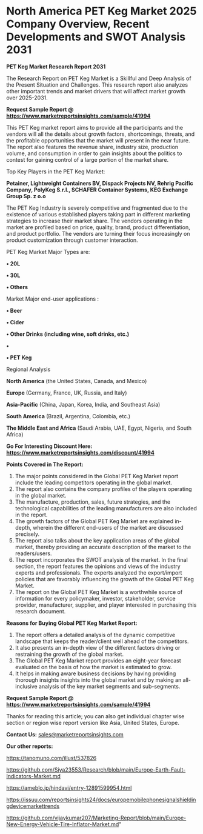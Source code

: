 # North America PET Keg Market 2025 Company Overview, Recent Developments and SWOT Analysis 2031

<strong>PET Keg Market Research Report 2031</strong>

The Research Report on PET Keg Market is a Skillful and Deep Analysis of the Present Situation and Challenges. This research report also analyzes other important trends and market drivers that will affect market growth over 2025-2031.

<strong>Request Sample Report @ <a href=https://www.marketreportsinsights.com/sample/41994>https://www.marketreportsinsights.com/sample/41994</a></strong>

This PET Keg market report aims to provide all the participants and the vendors will all the details about growth factors, shortcomings, threats, and the profitable opportunities that the market will present in the near future. The report also features the revenue share, industry size, production volume, and consumption in order to gain insights about the politics to contest for gaining control of a large portion of the market share.

Top Key Players in the PET Keg Market:

<strong>Petainer, Lightweight Containers BV, Dispack Projects NV, Rehrig Pacific Company, PolyKeg S.r.l., SCHAFER Container Systems, KEG Exchange Group Sp. z o.o</strong>

The PET Keg Industry is severely competitive and fragmented due to the existence of various established players taking part in different marketing strategies to increase their market share. The vendors operating in the market are profiled based on price, quality, brand, product differentiation, and product portfolio. The vendors are turning their focus increasingly on product customization through customer interaction.

PET Keg Market Major Types are:

<strong>•  20L

•  30L

•  Others</strong>

Market Major end-user applications :

<strong>•  Beer

•  Cider

•  Other Drinks (including wine, soft drinks, etc.)

•  

•  PET Keg</strong>

Regional Analysis

</u><strong><b>North America</b></strong> (the United States, Canada, and Mexico)

<strong><b>Europe </b></strong>(Germany, France, UK, Russia, and Italy)

<strong><b>Asia-Pacific</b></strong> (China, Japan, Korea, India, and Southeast Asia)

<strong><b>South America</b></strong> (Brazil, Argentina, Colombia, etc.)

<strong><b>The Middle East and Africa</b></strong> (Saudi Arabia, UAE, Egypt, Nigeria, and South Africa)

<strong>Go For Interesting Discount Here: <a href=https://www.marketreportsinsights.com/discount/41994>https://www.marketreportsinsights.com/discount/41994</a></strong>

<strong>Points Covered in The Report:</strong>
<ol>
  <li>The major points considered in the Global PET Keg Market report include the leading competitors operating in the global market.</li>
  <li>The report also contains the company profiles of the players operating in the global market.</li>
  <li>The manufacture, production, sales, future strategies, and the technological capabilities of the leading manufacturers are also included in the report.</li>
  <li>The growth factors of the Global PET Keg Market are explained in-depth, wherein the different end-users of the market are discussed precisely.</li>
  <li>The report also talks about the key application areas of the global market, thereby providing an accurate description of the market to the readers/users.</li>
  <li>The report incorporates the SWOT analysis of the market. In the final section, the report features the opinions and views of the industry experts and professionals. The experts analyzed the export/import policies that are favorably influencing the growth of the Global PET Keg Market.</li>
  <li>The report on the Global PET Keg Market is a worthwhile source of information for every policymaker, investor, stakeholder, service provider, manufacturer, supplier, and player interested in purchasing this research document.</li>
</ol>
<strong>Reasons for Buying Global PET Keg Market Report:</strong>

<ol>
  <li>The report offers a detailed analysis of the dynamic competitive landscape that keeps the reader/client well ahead of the competitors.</li>
  <li>It also presents an in-depth view of the different factors driving or restraining the growth of the global market.</li>
  <li>The Global PET Keg Market report provides an eight-year forecast evaluated on the basis of how the market is estimated to grow.</li>
  <li>It helps in making aware business decisions by having providing thorough insights insights into the global market and by making an all-inclusive analysis of the key market segments and sub-segments.</li>
</ol>
<strong>Request Sample Report @ <a href=https://www.marketreportsinsights.com/sample/41994>https://www.marketreportsinsights.com/sample/41994</a></strong>


Thanks for reading this article; you can also get individual chapter wise section or region wise report version like Asia, United States, Europe.

<strong>Contact Us:</strong>
sales@marketreportsinsights.com

<strong>Our other reports:</strong>

<a href=https://tanomuno.com/illust/537826>https://tanomuno.com/illust/537826</a>

<a href=https://github.com/Siya23553/Research/blob/main/Europe-Earth-Fault-Indicators-Market.md>https://github.com/Siya23553/Research/blob/main/Europe-Earth-Fault-Indicators-Market.md</a>

<a href=https://ameblo.jp/hindavi/entry-12891599954.html>https://ameblo.jp/hindavi/entry-12891599954.html</a>

<a href=https://issuu.com/reportsinsights24/docs/europemobilephonesignalshieldingdevicemarkettrends>https://issuu.com/reportsinsights24/docs/europemobilephonesignalshieldingdevicemarkettrends</a>

<a href=https://github.com/vijaykumar207/Marketing-Report/blob/main/Europe-New-Energy-Vehicle-Tire-Inflator-Market.md>https://github.com/vijaykumar207/Marketing-Report/blob/main/Europe-New-Energy-Vehicle-Tire-Inflator-Market.md</a>"
